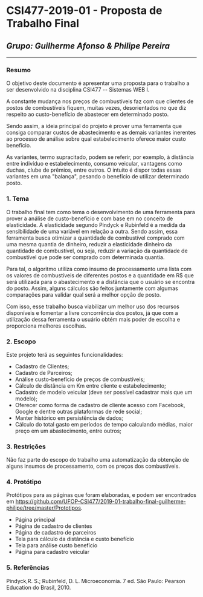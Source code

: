 # **CSI477-2019-01 - Proposta de Trabalho Final**
## *Grupo: Guilherme Afonso & Philipe Pereira*

--------------

<!-- Descrever um resumo sobre o trabalho. -->

### Resumo
O objetivo deste documento é apresentar uma proposta para o trabalho a ser desenvolvido na disciplina CSI477 -- Sistemas WEB I.

A constante mudança nos preços de combustíveis faz com que clientes de postos de combustíveis fiquem, muitas vezes, desorientados no que diz respeito ao custo-benefício de abastecer em determinado posto.

Sendo assim, a ideia principal do projeto é prover uma ferramenta que consiga comparar custos de abastecimento e as demais variantes inerentes ao processo de análise sobre qual estabelecimento oferece maior custo benefício.

As variantes, termo supracitado, podem se referir, por exemplo, à distância entre indivíduo e estabelecimento, consumo veicular, vantagens como duchas, clube de prêmios, entre outros. O intuito é dispor todas essas variantes em uma "balança", pesando o benefício de utilizar determinado posto.

<!-- Apresentar o tema. -->
### 1. Tema

O trabalho final tem como tema o desenvolvimento de uma ferramenta para prover a análise de custo-benefício e com base em no conceito de elasticidade.
A elasticidade segundo Pindyck e Rubinfeld é a medida da sensibilidade de uma variável em relação a outra.
Sendo assim, essa ferramenta busca otimizar a quantidade de combustível comprado com uma mesma quantia de dinheiro, reduzir a elasticidade dinheiro da quantidade de combustível, ou seja, reduzir a variação da quantidade de combustível que pode ser comprado com determinada quantia.

Para tal, o algoritmo utiliza como insumo de processamento uma lista com os valores de combustíveis de diferentes postos e a quantidade em R$ que será utilizada para o abastecimento e a distância que o usuário se encontra do posto. Assim, alguns cálculos são feitos juntamente com algumas comparações para validar qual será a melhor opção de posto.

Com isso, esse trabalho busca viabilizar um melhor uso dos recursos disponíveis e fomentar a livre concorrência dos postos, já que com a utilização dessa ferramenta o usuário obtém mais poder de escolha e proporciona melhores escolhas.


<!-- Descrever e limitar o escopo da aplicação. -->
### 2. Escopo

Este projeto terá as seguintes funcionalidades:

* Cadastro de Clientes;
* Cadastro de Parceiros;
* Análise custo-benefício de preços de combustíveis;
* Cálculo de distância em Km entre cliente e estabelecimento;
* Cadastro de modelo veicular (deve ser possível cadastrar mais que um modelo);
* Oferecer como forma de cadastro de cliente acesso com Facebook, Google e dentre outras plataformas de rede social;
* Manter histórico em persistência de dados;
* Cálculo do total gasto em períodos de tempo calculando médias, maior preço em um abastecimento, entre outros;


<!-- Apresentar restrições de funcionalidades e de escopo. -->
### 3. Restrições

Não faz parte do escopo do trabalho uma automatização da obtenção de alguns insumos de processamento, com os preços dos combustíveis.

<!-- Construir alguns protótipos para a aplicação, disponibilizá-los no Github e descrever o que foi considerado. //-->
### 4. Protótipo
Protótipos para as páginas que foram elaboradas, e podem ser encontrados em https://github.com/UFOP-CSI477/2019-01-trabalho-final-guilherme-philipe/tree/master/Prototipos.

* Página principal
* Página de cadastro de clientes
* Página de cadastro de parceiros
* Tela para cálculo da distância e custo benefício
* Tela para análise custo benefício<!-- Esse Protótipo é necessário ??? -->
* Página para cadastro veicular



### 5. Referências
Pindyck,R. S.; Rubinfeld, D. L. Microeconomia. 7 ed. São Paulo: Pearson Education do Brasil, 2010.
